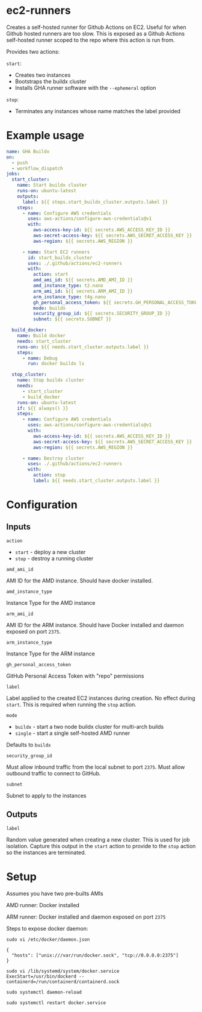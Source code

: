 # ec2-runners

Creates a self-hosted runner for Github Actions on EC2. Useful for when
Github hosted runners are too slow.
This is exposed as a Github Actions self-hosted runner scoped to the repo where
this action is run from.

Provides two actions:

`start`:

  * Creates two instances
  * Bootstraps the buildx cluster
  * Installs GHA runner software with the `--ephemeral` option

`stop`:

  * Terminates any instances whose name matches the label provided

# Example usage

```yaml
name: GHA Buildx
on:
  - push
  - workflow_dispatch
jobs:
  start_cluster:
    name: Start buildx cluster
    runs-on: ubuntu-latest
    outputs:
      label: ${{ steps.start_buildx_cluster.outputs.label }}
    steps:
      - name: Configure AWS credentials
        uses: aws-actions/configure-aws-credentials@v1
        with:
          aws-access-key-id: ${{ secrets.AWS_ACCESS_KEY_ID }}
          aws-secret-access-key: ${{ secrets.AWS_SECRET_ACCESS_KEY }}
          aws-region: ${{ secrets.AWS_REGION }}

      - name: Start EC2 runners
        id: start_buildx_cluster
        uses: ./.github/actions/ec2-runners
        with:
          action: start
          amd_ami_id: ${{ secrets.AMD_AMI_ID }}
          amd_instance_type: t2.nano
          arm_ami_id: ${{ secrets.ARM_AMI_ID }}
          arm_instance_type: t4g.nano
          gh_personal_access_token: ${{ secrets.GH_PERSONAL_ACCESS_TOKEN }}
          mode: buildx
          security_group_id: ${{ secrets.SECURITY_GROUP_ID }}
          subnet: ${{ secrets.SUBNET }}

  build_docker:
    name: Build docker
    needs: start_cluster
    runs-on: ${{ needs.start_cluster.outputs.label }}
    steps:
      - name: Debug
        run: docker buildx ls

  stop_cluster:
    name: Stop buildx cluster
    needs:
      - start_cluster
      - build_docker
    runs-on: ubuntu-latest
    if: ${{ always() }}
    steps:
      - name: Configure AWS credentials
        uses: aws-actions/configure-aws-credentials@v1
        with:
          aws-access-key-id: ${{ secrets.AWS_ACCESS_KEY_ID }}
          aws-secret-access-key: ${{ secrets.AWS_SECRET_ACCESS_KEY }}
          aws-region: ${{ secrets.AWS_REGION }}

      - name: Destroy cluster
        uses: ./.github/actions/ec2-runners
        with:
          action: stop
          label: ${{ needs.start_cluster.outputs.label }}
```

# Configuration

## Inputs

`action`

  * `start` - deploy a new cluster
  *  `stop` - destroy a running cluster

`amd_ami_id`

AMI ID for the AMD instance. Should have docker installed.

`amd_instance_type`

Instance Type for the AMD instance

`arm_ami_id`

AMI ID for the ARM instance. Should have Docker installed and daemon exposed on
port `2375`.

`arm_instance_type`

Instance Type for the ARM instance

`gh_personal_access_token`

GitHub Personal Access Token with "repo" permissions

`label`

Label applied to the created EC2 instances during creation.
No effect during `start`.
This is required when running the `stop` action.

`mode`

  * `buildx` - start a two node buildx cluster for multi-arch builds
  * `single` - start a single self-hosted AMD runner

Defaults to `buildx`

`security_group_id`

Must allow inbound traffic from the local subnet to port `2375`.
Must allow outbound traffic to connect to GitHub.

`subnet`

Subnet to apply to the instances

## Outputs

`label`

Random value generated when creating a new cluster.
This is used for job isolation.
Capture this output in the `start` action to provide to the `stop` action so
the instances are terminated.

# Setup

Assumes you have two pre-builts AMIs

AMD runner: Docker installed

ARM runner: Docker installed and daemon exposed on port `2375`

Steps to expose docker daemon:

```
sudo vi /etc/docker/daemon.json

{
  "hosts": ["unix:///var/run/docker.sock", "tcp://0.0.0.0:2375"]
}
```
```
sudo vi /lib/systemd/system/docker.service
ExecStart=/usr/bin/dockerd --containerd=/run/containerd/containerd.sock
```
```
sudo systemctl daemon-reload

sudo systemctl restart docker.service
```
